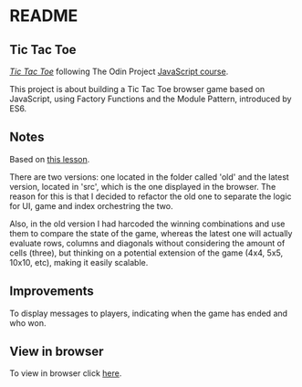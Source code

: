 # README

## Tic Tac Toe

[*Tic Tac Toe*](https://www.theodinproject.com/courses/javascript/lessons/tic-tac-toe-javascript)
following The Odin Project [JavaScript course](https://www.theodinproject.com/courses/javascript).

This project is about building a Tic Tac Toe browser game based on JavaScript, using Factory Functions and the Module Pattern, introduced by ES6. 

## Notes

Based on [this lesson](https://www.theodinproject.com/courses/javascript/lessons/factory-functions-and-the-module-pattern).

There are two versions: one located in the folder called 'old' and the latest version, located in 'src', which is the one displayed in the browser. The reason for this is that I decided to refactor the old one to separate the logic for UI, game and index orchestring the two. 

Also, in the old version I had harcoded the winning combinations and use them to compare the state of the game, whereas the latest one will actually evaluate rows, columns and diagonals without considering the amount of cells (three), but thinking on a potential extension of the game (4x4, 5x5, 10x10, etc), making it easily scalable.  

## Improvements

To display messages to players, indicating when the game has ended and who won.  

## View in browser

To view in browser click [here](https://hidden-castle-05197.herokuapp.com/).